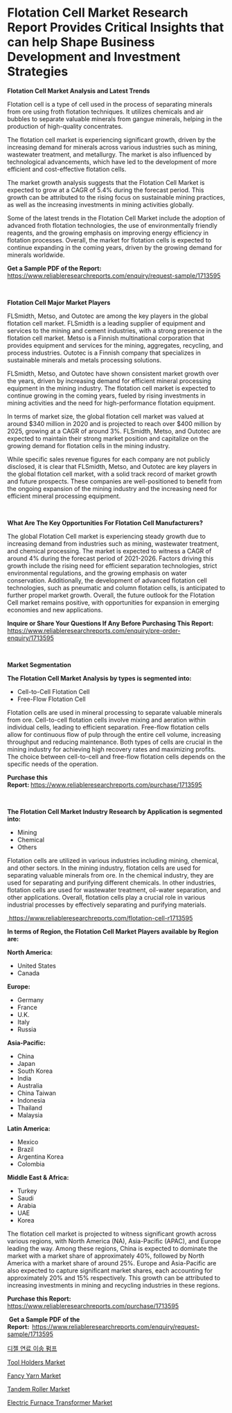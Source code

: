 <p><h1>Flotation Cell Market Research Report Provides Critical Insights that can help Shape Business Development and Investment Strategies</h1></p><p><strong>Flotation Cell Market Analysis and Latest Trends</strong></p>
<p><p>Flotation cell is a type of cell used in the process of separating minerals from ore using froth flotation techniques. It utilizes chemicals and air bubbles to separate valuable minerals from gangue minerals, helping in the production of high-quality concentrates.</p><p>The flotation cell market is experiencing significant growth, driven by the increasing demand for minerals across various industries such as mining, wastewater treatment, and metallurgy. The market is also influenced by technological advancements, which have led to the development of more efficient and cost-effective flotation cells.</p><p>The market growth analysis suggests that the Flotation Cell Market is expected to grow at a CAGR of 5.4% during the forecast period. This growth can be attributed to the rising focus on sustainable mining practices, as well as the increasing investments in mining activities globally.</p><p>Some of the latest trends in the Flotation Cell Market include the adoption of advanced froth flotation technologies, the use of environmentally friendly reagents, and the growing emphasis on improving energy efficiency in flotation processes. Overall, the market for flotation cells is expected to continue expanding in the coming years, driven by the growing demand for minerals worldwide.</p></p>
<p><strong>Get a Sample PDF of the Report:&nbsp;</strong> <a href="https://www.reliableresearchreports.com/enquiry/request-sample/1713595">https://www.reliableresearchreports.com/enquiry/request-sample/1713595</a></p>
<p>&nbsp;</p>
<p><strong>Flotation Cell Major Market Players</strong></p>
<p><p>FLSmidth, Metso, and Outotec are among the key players in the global flotation cell market. FLSmidth is a leading supplier of equipment and services to the mining and cement industries, with a strong presence in the flotation cell market. Metso is a Finnish multinational corporation that provides equipment and services for the mining, aggregates, recycling, and process industries. Outotec is a Finnish company that specializes in sustainable minerals and metals processing solutions.</p><p>FLSmidth, Metso, and Outotec have shown consistent market growth over the years, driven by increasing demand for efficient mineral processing equipment in the mining industry. The flotation cell market is expected to continue growing in the coming years, fueled by rising investments in mining activities and the need for high-performance flotation equipment.</p><p>In terms of market size, the global flotation cell market was valued at around $340 million in 2020 and is projected to reach over $400 million by 2025, growing at a CAGR of around 3%. FLSmidth, Metso, and Outotec are expected to maintain their strong market position and capitalize on the growing demand for flotation cells in the mining industry.</p><p>While specific sales revenue figures for each company are not publicly disclosed, it is clear that FLSmidth, Metso, and Outotec are key players in the global flotation cell market, with a solid track record of market growth and future prospects. These companies are well-positioned to benefit from the ongoing expansion of the mining industry and the increasing need for efficient mineral processing equipment.</p></p>
<p>&nbsp;</p>
<p><strong>What Are The Key Opportunities For Flotation Cell Manufacturers?</strong></p>
<p><p>The global Flotation Cell market is experiencing steady growth due to increasing demand from industries such as mining, wastewater treatment, and chemical processing. The market is expected to witness a CAGR of around 4% during the forecast period of 2021-2026. Factors driving this growth include the rising need for efficient separation technologies, strict environmental regulations, and the growing emphasis on water conservation. Additionally, the development of advanced flotation cell technologies, such as pneumatic and column flotation cells, is anticipated to further propel market growth. Overall, the future outlook for the Flotation Cell market remains positive, with opportunities for expansion in emerging economies and new applications.</p></p>
<p><strong>Inquire or Share Your Questions If Any Before Purchasing This Report:</strong> <a href="https://www.reliableresearchreports.com/enquiry/pre-order-enquiry/1713595">https://www.reliableresearchreports.com/enquiry/pre-order-enquiry/1713595</a></p>
<p>&nbsp;</p>
<p><strong>Market Segmentation</strong></p>
<p><strong>The Flotation Cell Market Analysis by types is segmented into:</strong></p>
<p><ul><li>Cell-to-Cell Flotation Cell</li><li>Free-Flow Flotation Cell</li></ul></p>
<p><p>Flotation cells are used in mineral processing to separate valuable minerals from ore. Cell-to-cell flotation cells involve mixing and aeration within individual cells, leading to efficient separation. Free-flow flotation cells allow for continuous flow of pulp through the entire cell volume, increasing throughput and reducing maintenance. Both types of cells are crucial in the mining industry for achieving high recovery rates and maximizing profits. The choice between cell-to-cell and free-flow flotation cells depends on the specific needs of the operation.</p></p>
<p><strong>Purchase this Report:&nbsp;</strong><a href="https://www.reliableresearchreports.com/purchase/1713595">https://www.reliableresearchreports.com/purchase/1713595</a></p>
<p>&nbsp;</p>
<p><strong>The Flotation Cell Market Industry Research by Application is segmented into:</strong></p>
<p><ul><li>Mining</li><li>Chemical</li><li>Others</li></ul></p>
<p><p>Flotation cells are utilized in various industries including mining, chemical, and other sectors. In the mining industry, flotation cells are used for separating valuable minerals from ore. In the chemical industry, they are used for separating and purifying different chemicals. In other industries, flotation cells are used for wastewater treatment, oil-water separation, and other applications. Overall, flotation cells play a crucial role in various industrial processes by effectively separating and purifying materials.</p></p>
<p><a href="https://www.reliableresearchreports.com/flotation-cell-r1713595">&nbsp;https://www.reliableresearchreports.com/flotation-cell-r1713595</a></p>
<p><strong>In terms of Region, the Flotation Cell Market Players available by Region are:</strong></p>
<p>
    <p> <strong> North America: </strong>
        <ul>
            <li>United States</li>
            <li>Canada</li>
        </ul>
        </p> 
    <p> <strong> Europe: </strong>
        <ul>
            <li>Germany</li>
            <li>France</li>
            <li>U.K.</li>
            <li>Italy</li>
            <li>Russia</li>
        </ul>
        </p> 
    <p> <strong> Asia-Pacific: </strong>
        <ul>
            <li>China</li>
            <li>Japan</li>
            <li>South Korea</li>
            <li>India</li>
            <li>Australia</li>
            <li>China Taiwan</li>
            <li>Indonesia</li>
            <li>Thailand</li>
            <li>Malaysia</li>
        </ul>
        </p> 
    <p> <strong> Latin America: </strong>
        <ul>
            <li>Mexico</li>
            <li>Brazil</li>
            <li>Argentina Korea</li>
            <li>Colombia</li>
        </ul>
        </p> 
    <p> <strong> Middle East & Africa: </strong>
        <ul>
            <li>Turkey</li>
            <li>Saudi</li>
            <li>Arabia</li>
            <li>UAE</li>
            <li>Korea</li>
        </ul>
    </p>
    </p>
<p><p>The flotation cell market is projected to witness significant growth across various regions, with North America (NA), Asia-Pacific (APAC), and Europe leading the way. Among these regions, China is expected to dominate the market with a market share of approximately 40%, followed by North America with a market share of around 25%. Europe and Asia-Pacific are also expected to capture significant market shares, each accounting for approximately 20% and 15% respectively. This growth can be attributed to increasing investments in mining and recycling industries in these regions.</p></p>
<p><strong>Purchase this Report: </strong><a href="https://www.reliableresearchreports.com/purchase/1713595">https://www.reliableresearchreports.com/purchase/1713595</a></p>
<p>&nbsp;<strong>Get a Sample PDF of the Report:&nbsp;&nbsp;</strong><a href="https://www.reliableresearchreports.com/enquiry/request-sample/1713595">https://www.reliableresearchreports.com/enquiry/request-sample/1713595</a></p>
<p><strong></strong></p>
<p><p><a href="https://github.com/AnthonyWratten/Market-Research-Report-List-2/blob/main/990268568792.md">디젤 연료 이송 펌프</a></p><p><a href="https://github.com/topanyudistiraadinugraha/Market-Research-Report-List-1/blob/main/tool-holders-market.md">Tool Holders Market</a></p><p><a href="https://medium.com/@phil.gibson0756/global-fancy-yarn-market-trends-insights-into-growth-opportunities-and-challenges-forecasted-from-d0e743663d76">Fancy Yarn Market</a></p><p><a href="https://github.com/philipWlf74/Market-Research-Report-List-1/blob/main/tandem-roller-market.md">Tandem Roller Market</a></p><p><a href="https://medium.com/@sarabits4122023/electric-furnace-transformer-market-research-report-includes-analysis-on-market-size-share-and-1f1e923f9b6d">Electric Furnace Transformer Market</a></p></p>